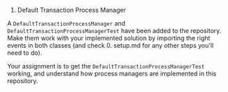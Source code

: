 1. Default Transaction Process Manager

A `DefaultTransactionProcessManager` and `DefaultTransactionProcessManagerTest` have been added to the repository. Make them work with your implemented solution by importing the right events in both classes (and check 0. setup.md for any other steps you'll need to do).

Your assignment is to get the `DefaultTransactionProcessManagerTest` working, and understand how process managers are implemented in this repository. 

